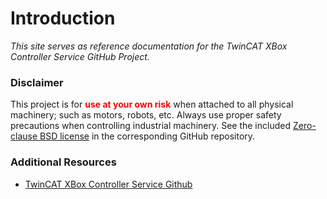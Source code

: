 
# Introduction

*This site serves as reference documentation for the TwinCAT XBox Controller Service GitHub Project.*

### Disclaimer
This project is for <span style="color:red">**use at your own risk**</span> when attached to all physical machinery; such as motors, robots, etc. Always use proper safety precautions when controlling industrial machinery. See the included [Zero-clause BSD license](https://github.com/Beckhoff-USA-Community/TwinCAT-XBox-Controller-Service/blob/main/LICENSE) in the corresponding GitHub repository.
### Additional Resources

- [TwinCAT XBox Controller Service Github](https://github.com/Beckhoff-USA-Community/TwinCAT-XBox-Controller-Service)
